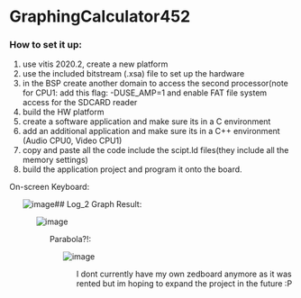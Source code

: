 # GraphingCalculator452

### How to set it up:
1. use vitis 2020.2, create a new platform
2. use the included bitstream (.xsa) file to set up the hardware
3. in the BSP create another domain to access the second processor(note for CPU1: add this flag: -DUSE_AMP=1 and enable FAT file system access for the SDCARD reader
4. build the HW platform
5. create a software application and make sure its in a C environment
6. add an additional application and make sure its in a C++ environment (Audio CPU0, Video CPU1)
7. copy and paste all the code include the scipt.ld files(they include all the memory settings)
8. build the application project and program it onto the board.

On-screen Keyboard:<ul>
![image](https://github.com/user-attachments/assets/c0bd21d9-2ec3-4d32-afba-bb7bfc2e6f10)##
Log_2 Graph Result:<ul>
![image](https://github.com/user-attachments/assets/d615533c-f5ba-4d12-ac77-151b1dd732a8)<ul>
Parabola?!:<ul>
![image](https://github.com/user-attachments/assets/f8bb7c9e-b6c5-4aa4-a06e-3b85bcc21e75)<ul>

I dont currently have my own zedboard anymore as it was rented but im hoping to expand the project in the future :P
